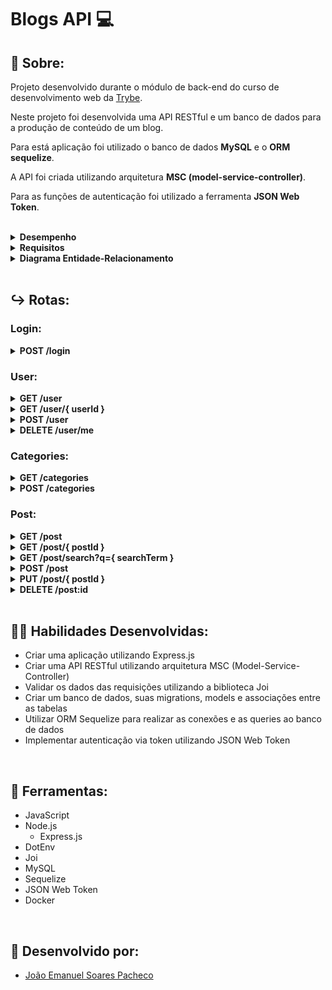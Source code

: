 # Blogs API 💻

## 📄 Sobre:

Projeto desenvolvido durante o módulo de back-end do curso de desenvolvimento web da [Trybe](https://www.betrybe.com/).

Neste projeto foi desenvolvida uma API RESTful e um banco de dados para a produção de conteúdo de um blog.

Para está aplicação foi utilizado o banco de dados <strong>MySQL</strong> e o <strong>ORM sequelize</strong>.

A API foi criada utilizando arquitetura <strong>MSC (model-service-controller)</strong>.

Para as funções de autenticação foi utilizado a ferramenta <strong>JSON Web Token</strong>.


</br>
<details>
<summary><strong>Desempenho</strong></summary>
Aprovado com 100% de desempenho em todos os requisitos
</details>

<details>
<summary><strong>Requisitos</strong></summary>
</br>
<strong>Requisitos obrigatórios:</strong> </br>

1. Crie migrations para as tabelas users, categories, blog_posts, posts_categories </br>
2. Crie o modelo User em src/models/User.js com as propriedades corretas </br>
3. Crie o endpoint POST /login, suas funcionalidades e validações necessárias </br>
4. Crie o endpoint POST /user, suas funcionalidades e validações necessárias </br>
5. Crie o endpoint GET /user, suas funcionalidades e validações necessárias </br>
6. Crie o endpoint GET /user/:id, suas funcionalidades e validações necessárias </br>
7. Crie o modelo Category em src/models/Category.js com as propriedades corretas </br>
8. Crie o endpoint POST /categories, suas funcionalidades e validações necessárias </br>
9. Crie o endpoint GET /categories, suas funcionalidades e validações necessárias </br>
10. Crie o modelo BlogPost em src/models/BlogPost.js com as propriedades e associações corretas </br>
11. Crie o modelo PostCategory em src/models/PostCategory.js com as propriedades e associações corretas </br>
12. Crie o endpoint POST /post, suas funcionalidades e validações necessárias </br>
13. Crie o endpoint GET /post, suas funcionalidades e validações necessárias </br>
14. Crie o endpoint GET /post/:id, suas funcionalidades e validações necessárias </br>
15. Crie o endpoint PUT /post/:id, suas funcionalidades e validações necessárias </br>
</br>

<strong>Requisitos bônus:</strong> </br>
16. Crie o endpoint DELETE /post/:id, suas funcionalidades e validações necessárias </br>
17. Crie o endpoint DELETE /user/me, suas funcionalidades e validações necessárias </br>
18. Crie o endpoint GET /post/search?q=:searchTerm, suas funcionalidades e validações necessárias </br>
</details>

<details>
<summary><strong>Diagrama Entidade-Relacionamento</strong></summary>
 
![image](https://user-images.githubusercontent.com/99846604/209252421-d2ec9654-de1f-4a72-b851-e1a4647f21f5.png)
 
</details>
</br>

## ↪️ Rotas:
### Login:
<details>
<summary><strong>POST /login</strong></summary>
 
Esta rota é responsável por fazer o login na API </br>
> * Se bem-sucedido, retorna status 200 e um token

</details>

### User:
<details>
<summary><strong>GET /user</strong></summary>

Lista todos os usuários cadastrados no banco de dados </br>
> * Se bem-sucedido, retorna status 200 e array contendo todos os usuários encontrados

</details>
<details>
<summary><strong>GET /user/{ userId }</strong></summary>

Lista apenas o usuário correspondente ao id da rota </br>
> * Se bem-sucedido, retorna status 200 e um objeto contendo as informações do usuário

</details>
<details>
<summary><strong>POST /user</strong></summary>

Cadastra um novo usuário no banco de dados </br>
> * Se bem-sucedido, retorna status 201 e um token

</details>
<details>
<summary><strong>DELETE /user/me</strong></summary>

Remove o usuário vinculado ao token inserido na requisição</br>
> * Se bem-sucedido, retorna apenas o status 204

</details>

### Categories:
<details>
<summary><strong>GET /categories</strong></summary>

Lista todas as categorias cadastradas no banco de dados </br>
> * Se bem-sucedido, retorna status 200 e um array contendo as informações de todas as categorias encontradas

</details>
<details>
<summary><strong>POST /categories</strong></summary>

Cadastra uma nova categoria no banco de dados </br>
> * Se bem-sucedido, retorna status 201 e um objeto contendo as informações da nova categoria

</details>

### Post:
<details>
<summary><strong>GET /post</strong></summary>

Lista todas as publicações cadastradas no banco de dados </br>
> * Se bem-sucedido, retorna status 200 e um array contendo as informações de todas as publicações encontradas

</details>
<details>
<summary><strong>GET /post/{ postId }</strong></summary>

Lista apenas a publicação correspondente ao id da rota </br>
> * Se bem-sucedido, retorna status 200 e um objeto contendo as informações da publicação

</details>
<details>
<summary><strong>GET /post/search?q={ searchTerm }</strong></summary>

Lista todas as publicações que possuem em seu titulo ou conteúdo o termo passado na rota </br>
> * Se bem-sucedido, retorna status 200 e um array contendo as informações das publicações encontradas

</details>
<details>
<summary><strong>POST /post</strong></summary>

Cadastra uma nova publicação no banco de dados </br>
> * Se bem-sucedido, retorna status 201 e um objeto contendo as informações da nova publicação

</details>
<details>
<summary><strong>PUT /post/{ postId }</strong></summary>

Altera as informações da publicação correspondente ao id da rota</br>
> * Se bem-sucedido, retorna status 200 e um objeto contendo as informações atualizadas da publicação, do criador da publicação e de suas categorias

</details>
<details>
<summary><strong>DELETE /post:id</strong></summary>

Remove a publicação correspondente ao id da rota</br>
> * Se bem-sucedido, retorna apenas o status 204

</details>
</br>

## 🤹🏽 Habilidades Desenvolvidas:
* Criar uma aplicação utilizando Express.js
* Criar uma API RESTful utilizando arquitetura MSC (Model-Service-Controller)
* Validar os dados das requisições utilizando a biblioteca Joi
* Criar um banco de dados, suas migrations, models e associações entre as tabelas
* Utilizar ORM Sequelize para realizar as conexões e as queries ao banco de dados
* Implementar autenticação via token utilizando JSON Web Token
</br>

## 🧰 Ferramentas:
* JavaScript
* Node.js
  * Express.js
* DotEnv
* Joi
* MySQL
* Sequelize
* JSON Web Token
* Docker
</br>

## 📝 Desenvolvido por:
* [João Emanuel Soares Pacheco](https://github.com/joaoespacheco)
